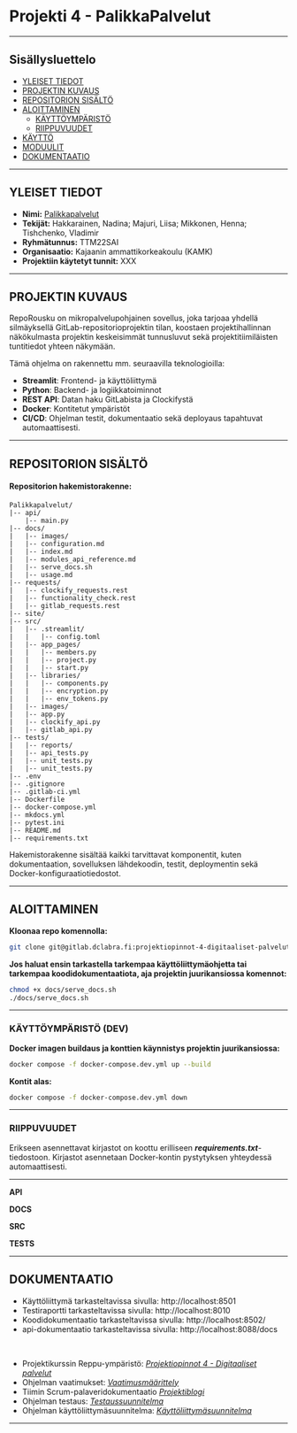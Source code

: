 # Projekti 4 - PalikkaPalvelut


***

## Sisällysluettelo

- [YLEISET TIEDOT](#yleiset-tiedot)
- [PROJEKTIN KUVAUS](#projektin-kuvaus)
- [REPOSITORION SISÄLTÖ](#repositorion-sisältö)
- [ALOITTAMINEN](#aloittaminen)
  - [KÄYTTÖYMPÄRISTÖ](#käyttöympäristö)
  - [RIIPPUVUUDET](#riippuvuudet)
- [KÄYTTÖ](#käyttöohjeita)
- [MODUULIT](#moduulit)
- [DOKUMENTAATIO](#dokumentaatio)

***
<!-- YLEISET TIEDOT -->
## YLEISET TIEDOT
- **Nimi:** [Palikkapalvelut](https://gitlab.dclabra.fi/projektiopinnot-4-digitaaliset-palvelut/palikkapalvelut)
- **Tekijät:** Hakkarainen, Nadina; Majuri, Liisa; Mikkonen, Henna; Tishchenko, Vladimir
- **Ryhmätunnus:** TTM22SAI
- **Organisaatio:** Kajaanin ammattikorkeakoulu (KAMK)
- **Projektiin käytetyt tunnit:** XXX

***

<!-- PROJEKTIN KUVAUS -->
## PROJEKTIN KUVAUS

RepoRousku on mikropalvelupohjainen sovellus, joka tarjoaa yhdellä silmäyksellä GitLab-repositorioprojektin tilan, koostaen projektihallinnan näkökulmasta projektin keskeisimmät tunnusluvut sekä projektitiimiläisten tuntitiedot yhteen näkymään. 

Tämä ohjelma on rakennettu mm. seuraavilla teknologioilla:

*  **Streamlit**: Frontend- ja käyttöliittymä
* **Python**: Backend- ja logiikkatoiminnot
* **REST API**: Datan haku GitLabista ja Clockifystä
* **Docker**: Kontitetut ympäristöt 
* **CI/CD**: Ohjelman testit, dokumentaatio sekä deployaus tapahtuvat automaattisesti. 

***

<!-- REPOSITORION SISÄLTÖ -->
## REPOSITORION SISÄLTÖ

#### Repositorion hakemistorakenne:
```
Palikkapalvelut/
|-- api/
    |-- main.py
|-- docs/
|   |-- images/
|   |-- configuration.md
|   |-- index.md
|   |-- modules_api_reference.md
|   |-- serve_docs.sh
|   |-- usage.md
|-- requests/
|   |-- clockify_requests.rest
|   |-- functionality_check.rest
|   |-- gitlab_requests.rest
|-- site/
|-- src/
|   |-- .streamlit/
|   |   |-- config.toml
|   |-- app_pages/
|   |   |-- members.py
|   |   |-- project.py
|   |   |-- start.py
|   |-- libraries/
|   |   |-- components.py
|   |   |-- encryption.py
|   |   |-- env_tokens.py
|   |-- images/
|   |-- app.py
|   |-- clockify_api.py
|   |-- gitlab_api.py
|-- tests/
|   |-- reports/
|   |-- api_tests.py
|   |-- unit_tests.py 
|   |-- unit_tests.py
|-- .env
|-- .gitignore
|-- .gitlab-ci.yml
|-- Dockerfile
|-- docker-compose.yml
|-- mkdocs.yml
|-- pytest.ini
|-- README.md
|-- requirements.txt
```

Hakemistorakenne sisältää kaikki tarvittavat komponentit, kuten dokumentaation, sovelluksen lähdekoodin, testit, deploymentin sekä Docker-konfiguraatiotiedostot.

***

<!-- ALOITTAMINEN -->
## ALOITTAMINEN

**Kloonaa repo komennolla:** 
```bash
git clone git@gitlab.dclabra.fi:projektiopinnot-4-digitaaliset-palvelut/palikkapalvelut.git
```
**Jos haluat ensin tarkastella tarkempaa käyttöliittymäohjetta tai tarkempaa koodidokumentaatiota, aja projektin juurikansiossa komennot:**

```bash
chmod +x docs/serve_docs.sh
./docs/serve_docs.sh
```

***

<!-- KÄYTTÖYMPÄRISTÖ -->
### KÄYTTÖYMPÄRISTÖ (DEV)

**Docker imagen buildaus ja konttien käynnistys projektin juurikansiossa:**

```bash
docker compose -f docker-compose.dev.yml up --build
```

**Kontit alas:**
```bash
docker compose -f docker-compose.dev.yml down
```

***

<!-- RIIPPUVUUDET -->
### RIIPPUVUUDET

Erikseen asennettavat kirjastot on koottu erilliseen **_requirements.txt_**-tiedostoon. Kirjastot asennetaan Docker-kontin pystytyksen yhteydessä automaattisesti.

***

<!-- MODUULIT JA OHJELMAKOKONAISUUDET-->
**API**

**DOCS**

**SRC**

**TESTS**



***

<!-- DOKUMENTAATIO -->
## DOKUMENTAATIO


* Käyttöliittymä tarkasteltavissa sivulla: http://localhost:8501
* Testiraportti tarkasteltavissa sivulla: http://localhost:8010
* Koodidokumentaatio tarkasteltavissa sivulla: http://localhost:8502/
* api-dokumentaatio tarkasteltavissa sivulla: http://localhost:8088/docs

<br>


- Projektikurssin Reppu-ympäristö: [_Projektiopinnot 4 - Digitaaliset palvelut_](https://reppu.kamk.fi/course/view.php?id=1451)
- Ohjelman vaatimukset: [_Vaatimusmäärittely_](https://gitlab.dclabra.fi/wiki/v8kBWGJpSLGDysLJMLUIsw)
- Tiimin Scrum-palaveridokumentaatio [_Projektiblogi_](https://gitlab.dclabra.fi/wiki/WlaG1MzxSmCmUx31mzz4Aw)
- Ohjelman testaus: [_Testaussuunnitelma_](https://gitlab.dclabra.fi/wiki/g2UW2QM6TzG6xkVaMlMeZg)
- Ohjelman käyttöliittymäsuunnitelma: [_Käyttöliittymäsuunnitelma_](https://gitlab.dclabra.fi/wiki/EKt-cLrXTvOSyllLJq12Tg)

***

